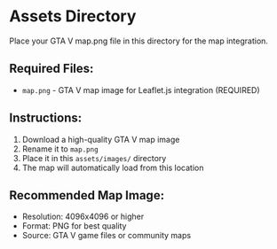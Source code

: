 # Assets Directory

Place your GTA V map.png file in this directory for the map integration.

## Required Files:
- `map.png` - GTA V map image for Leaflet.js integration (REQUIRED)

## Instructions:
1. Download a high-quality GTA V map image
2. Rename it to `map.png`
3. Place it in this `assets/images/` directory
4. The map will automatically load from this location

## Recommended Map Image:
- Resolution: 4096x4096 or higher
- Format: PNG for best quality
- Source: GTA V game files or community maps